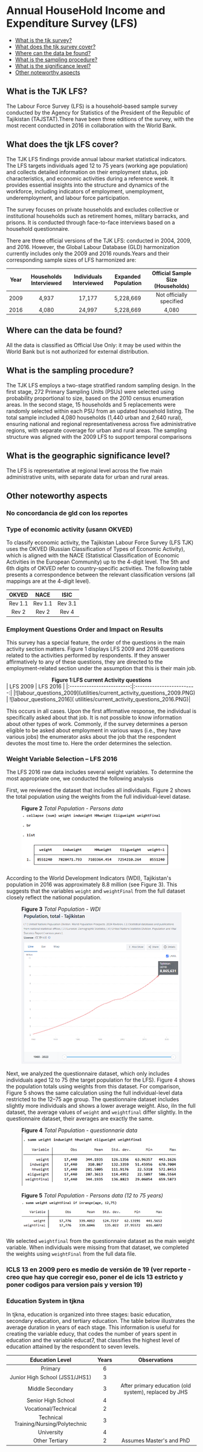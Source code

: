 # Annual HouseHold Income and Expenditure Survey (LFS)

- [What is the tjk survey?](#what-is-the-tjk-LFS)
- [What does the tjk survey cover?](#what-does-the-tjk-LFS-cover)
- [Where can the data be found?](#where-can-the-data-be-found)
- [What is the sampling procedure?](#what-is-the-sampling-procedure)
- [What is the significance level?](#what-is-the-geographic-significance-level)
- [Other noteworthy aspects](#other-noteworthy-aspects)

## What is the TJK LFS?

The Labour Force Survey (LFS) is a household-based sample survey conducted by the Agency for Statistics of the President of the Republic of Tajikistan (TAJSTAT).There have been three editions of the survey, with the most recent conducted in 2016 in collaboration with the World Bank.

## What does the tjk LFS cover?

The TJK LFS findings provide annual labour market statistical indicators. The LFS targets individuals aged 12 to 75 years (working age population) and collects detailed information on their employment status, job characteristics, and economic activities during a reference week. It provides essential insights into the structure and dynamics of the workforce, including indicators of employment, unemployment, underemployment, and labour force participation.

The survey focuses on private households and excludes collective or institutional households such as retirement homes, military barracks, and prisons. It is conducted through face-to-face interviews based on a household questionnaire.

There are three official versions of the TJK LFS: conducted in 2004, 2009, and 2016. However, the Global Labour Database (GLD) harmonization currently includes only the 2009 and 2016 rounds.Years and their corresponding sample sizes of LFS harmonized are:


| **Year** | **Households Interviewed** | **Individuals Interviewed**  | **Expanded Population**  | **Official Sample Size (Households)** |
|:--------:|:--------------------------:|:----------------------------:|:------------------------:|:-------------------------------------:|
| 2009     | 4,937                      | 17,177                       | 5,228,669                | Not officially specified              |
| 2016     | 4,080                      | 24,997                       | 5,228,669                | 4,080                                 |


## Where can the data be found?

All the data is classified as Official Use Only: it may be used within the World Bank but is not authorized for external distribution.

## What is the sampling procedure?

The TJK LFS employs a two-stage stratified random sampling design. In the first stage, 272 Primary Sampling Units (PSUs) were selected using probability proportional to size, based on the 2010 census enumeration areas. In the second stage, 15 households and 5 replacements were randomly selected within each PSU from an updated household listing. The total sample included 4,080 households (1,440 urban and 2,640 rural), ensuring national and regional representativeness across five administrative regions, with separate coverage for urban and rural areas. The sampling structure was aligned with the 2009 LFS to support temporal comparisons

## What is the geographic significance level?

The LFS is representative at regional level across the five main administrative units, with separate data for urban and rural areas.

## Other noteworthy aspects

### No concordancia de gld con los reportes


### Type of economic activity (usann OKVED)
To classify economic activity, the Tajikistan Labour Force Survey (LFS TJK) uses the OKVED (Russian Classification of Types of Economic Activity), which is aligned with the NACE (Statistical Classification of Economic Activities in the European Community) up to the 4-digit level. The 5th and 6th digits of OKVED refer to country-specific activities. The following table presents a correspondence between the relevant classification versions (all mappings are at the 4-digit level).

| **OKVED**   | **NACE**   | **ISIC**   |
|:-----------:|:----------:|:----------:|
| Rev 1.1     | Rev 1.1    | Rev 3.1    |
| Rev 2       | Rev 2      | Rev 4      |


### Employment Questions Order and Impact on Results

This survey has a special feature, the order of the questions in the main activity section matters. Figure 1 displays LFS 2009 and 2016 questions related to the activities performed by respondents. If they answer affirmatively to any of these questions, they are directed to the employment-related section under the assumption that this is their main job.


<div align="center"><strong>Figure 1:LFS current Activity questions</strong></div>
| LFS 2009          |  LFS 2016 |
|:-------------------------:|:-------------------------:|
|![labour_questions_2009](utilities/current_activity_questions_2009.PNG)  |  ![labour_questions_2016]( utilities/current_activity_questions_2016.PNG)|


This occurs in all cases. Upon the first affirmative response, the individual is specifically asked about that job. It is not possible to know information about other types of work. Commonly, if the survey determines a person eligible to be asked about employment in various ways (i.e., they have various jobs) the enumerator asks about the job that the respondent devotes the most time to. Here the order determines the selection.


### Weight Variable Selection – LFS 2016

The LFS 2016 raw data includes several weight variables. To determine the most appropriate one, we conducted the following analysis

First, we reviewed the dataset that includes all individuals. Figure 2 shows the total population using the weights from the full individual-level datase.

<figure>

<figcaption><b>Figure 2</b><i> Total Population - Persons data </i></figcaption>

<img src="utilities/raw_ind_weights_2016.PNG" alt="raw_ind_weights_2016"/>

</figure>

According to the World Development Indicators (WDI), Tajikistan's population in 2016 was approximately 8.8 million (see Figure 3). This suggests that the variables ```weight``` and ```weightFinal``` from the full dataset closely reflect the national population.


<figure>

<figcaption><b>Figure 3</b><i> Total Population - WDI </i></figcaption>

<img src="utilities/pop_wdi_2016.PNG" alt="pop_wdi_2016"/>

</figure>

Next, we analyzed the questionnaire dataset, which only includes individuals aged 12 to 75 (the target population for the LFS). Figure 4 shows the population totals using weights from this dataset. For comparison, Figure 5 shows the same calculation using the full individual-level data restricted to the 12–75 age group. The questionnaire dataset includes slightly more individuals and shows a lower average weight. Also, iIn the full dataset, the average values of ```weight``` and ```weightfinal``` differ slightly. In the questionnaire dataset, their averages are exactly the same.


<figure>

<figcaption><b>Figure 4</b><i> Total Population - questionnarie data </i></figcaption>

<img src="utilities/raw_ques_weights_2016.PNG" alt="raw_ques_weights_2016"/>

</figure>


<figure>

<figcaption><b>Figure 5</b><i> Total Population - Persons data (12 to 75 years) </i></figcaption>

<img src="utilities/raw_ind_weights_12to75_2016.PNG" alt="raw_ind_weights_12to75_2016"/>

</figure>

We selected ```weightfinal``` from the questionnaire dataset as the main weight variable. When individuals were missing from that dataset, we completed the weights using ```weightFinal``` from the full data file.


### ICLS 13 en 2009 pero es medio de versión de 19 (ver reporte - creo que hay que corregir eso, poner el de icls 13 estricto y poner codigos para version pais y version 19)



### Education System in tjkna

In tjkna, education is organized into three stages: basic education, secondary education, and tertiary education. The table below illustrates the average duration in years of each stage. This information is useful for creating the variable educy, that codes the number of years spent in education and the variable educat7, that classifies the highest level of education attained by the respondent to seven levels.

| Education Level                                     | Years   | Observations                                   |
|:---------------------------------------------------:|:-------:|:----------------------------------------------:|
| Primary                                            | 6       |                                                |
| Junior High School (JSS1/JHS1)                      | 3       |                                                |
| Middle Secondary                                    | 3       | After primary education (old system), replaced by JHS |
| Senior High School                                  | 4       |                                                |
| Vocational/Technical                                | 2       |                                                |
| Technical Training/Nursing/Polytechnic              | 3       |                                                |
| University                                          | 4       |                                                |
| Other Tertiary                                      | 2       | Assumes Master's and PhD                       |


